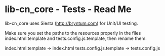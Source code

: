 # lib-cn_core - Tests - Read Me

lib-cn_core uses Siesta (http://bryntum.com) for Unit/UI testing.

Make sure you set the paths to the resources properly in the files index.html.template and
tests.config.js.template, then rename them:

index.html.template -> index.html
tests.config.js.template -> tests.config.js